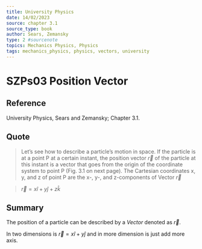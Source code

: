 ```yaml
---
title: University Physics
date: 14/02/2023
source: chapter 3.1
source_type: book 
author: Sears, Zemansky
type: 2 #sourcenote
topics: Mechanics Physics, Physics
tags: mechanics_physics, physics, vectors, university
---
```

# SZPs03 Position Vector

## **Reference**
University Physics, Sears and Zemansky; Chapter 3.1.

## **Quote**
> Let’s see how to describe a particle’s motion in space. If the particle is at a point P  at a certain instant, the position vector $\vec{r}$ of the particle at this instant is a vector that goes from the origin of the coordinate system to point P (Fig. 3.1 on next page). The Cartesian coordinates x, y, and z of point P are the x-, y-, and z-components of Vector $\vec{r}$

> $\vec{r} = x\hat{i} + y\hat{j} + z\hat{k}$

## **Summary**
The position of a particle can be described by a *Vector* denoted as $\vec{r}$.

In two dimensions is $\vec{r} = x\hat{i} + y\hat{j}$ and in more dimension is just add more axis.